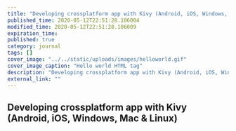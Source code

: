 ```yaml
---
title: "Developing crossplatform app with Kivy (Android, iOS, Windows, Mac & Linux)"
published_time: 2020-05-12T22:51:28.106004
modified_time: 2020-05-12T22:51:28.106009
expiration_time: 
published: true
category: journal
tags: []
cover_image: "../../static/uploads/images/helloworld.gif"
cover_image_caption: "Hello world HTML tag"
description: "Developing crossplatform app with Kivy (Android, iOS, Windows, Mac & Linux)"
external_link: ""
---
```


## Developing crossplatform app with Kivy (Android, iOS, Windows, Mac & Linux)

